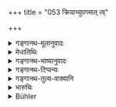 +++
title = "053 क्रियाभ्युपगमात् त्व्"

+++

<details><summary>गङ्गानथ-मूलानुवादः</summary>

If however the seed is given for the purpose of sowing, after the acceptance of a compact,—in that case both, the owner of the soil and the owner of the seed, are considered to be sharers of the produce.—(r>3)
</details>

<details><summary>मेधातिथिः</summary>

अनभिसंधाय क्षेत्रिणः फलम् उक्तम् । अभिसंधाने किं बीजिन उतोभयोर् इति संशयः । उभयोर् इत्य् आह । **क्रियाया अभ्युपगमो** ऽङ्गीकरणम् एवम् एवैतद् इति संविल्लक्षणः यो निश्चयः सा क्रियाभिप्रेता ताम् अभ्युपगमय्य **बीजार्थं** बीजकार्यफलनिष्पत्त्यर्थं **यत् प्रदीयते,** सामर्थ्याद् बीजम् इति गम्यते । **तस्येह** द्वाव् अपि **भागिनौ** ॥ ९.५३ ॥
</details>

<details><summary>गङ्गानथ-भाष्यानुवादः</summary>

It has been said in the preceding verse that in the absence of a compact, the produce belongs to the owner of the soil. The question that arises next is—In case there is a compact, does the crop belong to the owner of the seed or to both? It. is in answer to this that the present verse declares that it belongs to both.

^(‘)*Acceptance of the compact*.’—The term^(‘)*Kriyā*’ stands for the compact, the agreement, that^(‘)this shall be so and so’;—when such compact has been ‘accepted,’—‘*it’—i.e*., the ‘*seed*,’ as is clear from the context—is^(‘)*given*’—‘*for the purpose of sowing*’—*i.e*., for the purpose of the raising of the crop,—then of this crop both are sharers.—(53)
</details>

<details><summary>गङ्गानथ-टिप्पन्यः</summary>

This verse is quoted in *Mitākṣara* (2.127) which adds the following
explanation:—In a case where the ‘field’ is lent to the seed-owner for
sowing, on the mutual understanding that the child born would belong to
both parties, both of them will be owners of the child, as has been
(*dṛṣṭa*) held by the great sages.

It is quoted in *Vīramitrodaya* (Saṃskāra, p. 656), which adds that the
term ‘*kriyā*’ here stands for the agreement that ‘the child born would
belong’ to both of us;’ and adds that it is only sons born under these
conditions that can be called ‘*Dvyāmuṣyāyaṇa*.’

It is quoted in *Parāśaramādhava* (Vyavahāra, p. 350), which adds the
following explanation:—‘In a case where the owner of the field lends his
field to the owner of the seed, after entering into an agreement with
him to the effect that the child born shall belong to both,—the child is
held to belong to both the parties.’

It is quoted in *Vivādaratnākara* (p. 557), which adds that this rule
applies also to the case where the ‘seed-owner’ concerned may already
have sons of his own;—in *Vyavahāra-Bālambhaṭṭī* (p..653);—in
*Nṛsiṃhaprasāda* (Vyavahāra 38a);—and in *Vīramitrodaya* (Vyavahāra,
185b), which adds the following explanation:—A man has agricultural
land, and another has, the seed-grains,—the two enter into an agreement
‘let us, combine our resources and cultivate the land conjointly and the
out turn shall belong to both of us,’—in this case the crop belongs to
both; similarly when the husband of the wife enters into an agreement
with another man that ‘you beget a child on my wife and the child shall
belong to both of us,’ the child that is born belongs to both, and
having two fathers, he is called ‘*Dvyāṃvṣyāyaṇa*.’
</details>

<details><summary>गङ्गानथ-तुल्य-वाक्यानि</summary>

**(verses 9.48-56)  
**

[(See the texts under
31-44.)]

See Comparative notes for [Verse
9.48].
</details>

<details><summary>भारुचिः</summary>

एवं च संविदा बीजी फलं लभते, नान्यथा । अयं च संविदा करणेन तृतीयः पक्षो विज्ञेयः । यत्र त्व् एवम् उभयोः संविन् नास्ति तत्र ॥ ९.५३ ॥
</details>

<details><summary>Bühler</summary>

053	But if by a special contract (a field) is made over (to another) for sowing, then the owner of the seed and the owner of the soil are both considered in this world as sharers of the (crop).
</details>

